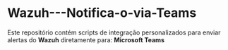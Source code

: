 # Wazuh---Notifica-o-via-Teams
Este repositório contém scripts de integração personalizados para enviar alertas do **Wazuh** diretamente para: **Microsoft Teams**
